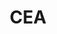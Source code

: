 ---
layout: project
images: ["vilapinto.jpg"]
images-half: [vilaiphone.png"]
work: "UX & UI design - Visual Identity - Reponsive Design - Development"
title: "CEA"
desc: "Instuticional website for Centro de Educação Ambiental. Contains information about the institution, projects, initiatives, testemuniais, videos, donation and contact."
website: "http://ceavilapinto.org.br"
cover: "vilapintocover.jpg"
category: project
class: "first"
---